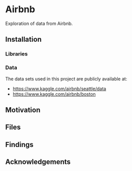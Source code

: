 # Airbnb
Exploration of data from Airbnb.

## Installation
### Libraries
### Data
The data sets used in this project are publicly available at:
- https://www.kaggle.com/airbnb/seattle/data
- https://www.kaggle.com/airbnb/boston
## Motivation
## Files
## Findings
## Acknowledgements

